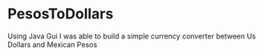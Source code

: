 # PesosToDollars
Using Java Gui I was able to build a simple currency converter between Us Dollars and Mexican Pesos
